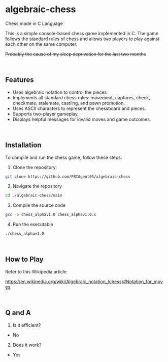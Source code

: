 # algebraic-chess
Chess made in C Language

This is a simple console-based chess game implemented in C. The game follows the standard rules of chess and allows two players to play against each other on the same computer.

~~Probably the cause of my sleep deprivation for the last two months~~


<br>


## Features

- Uses algebraic notation to control the pieces
- Implements all standard chess rules: movement, captures, check, checkmate, stalemate, castling, and pawn promotion.
- Uses ASCII characters to represent the chessboard and pieces.
- Supports two-player gameplay.
- Displays helpful messages for invalid moves and game outcomes.


<br>



## Installation

To compile and run the chess game, follow these steps:

1. Clone the repository:

```bash
git clone https://github.com/FBIAgent05/algebraic-chess
```

2. Navigate the repository

```bash
cd ./algebraic-chess/main
```
3. Compile the source code

```bash
gcc -o chess_alphav1.0 chess_alphav1.0.c
```

4. Run the executable
```bash
./chess_alphav1.0
```


<br>


  ## How to Play
  Refer to this Wikipedia article
  
  https://en.wikipedia.org/wiki/Algebraic_notation_(chess)#Notation_for_moves

  <br>


## Q and A
1) Is it efficient?
- No
2) Does it work?
- Yes


